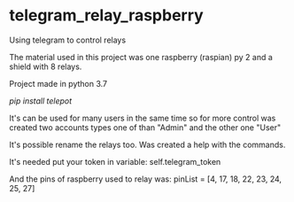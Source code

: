 # telegram_relay_raspberry
Using telegram to control relays

The material used in this project was one raspberry (raspian) py 2 and a shield with 8 relays.

Project made in python 3.7

*pip install telepot*

It's can be used for many users in the same time so for more control was created two accounts types one of than "Admin" and the other one "User"

It's possible rename the relays too.
Was created a help with the commands.

It's needed put your token in variable: self.telegram_token

And the pins of raspberry used to relay was: pinList = [4, 17, 18, 22, 23, 24, 25, 27]
